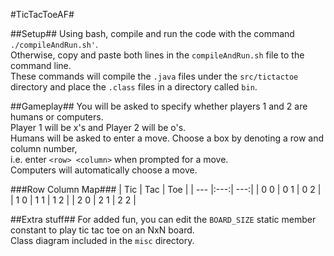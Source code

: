 #TicTacToeAF#

##Setup##
Using bash, compile and run the code with the command ```./compileAndRun.sh'```.  
Otherwise, copy and paste both lines in the ```compileAndRun.sh``` file to the command line.  
These commands will compile the ```.java``` files under the ```src/tictactoe``` directory and place the ```.class``` files in a directory called ```bin```.  

##Gameplay##
You will be asked to specify whether players 1 and 2 are humans or computers.  
Player 1 will be x's and Player 2 will be o's.  
Humans will be asked to enter a move. Choose a box by denoting a row and column number,  
i.e. enter ```<row> <column>``` when prompted for a move.  
Computers will automatically choose a move.  

###Row Column Map###
| Tic | Tac | Toe |
| --- |:---:| ---:|
| 0 0 | 0 1 | 0 2 |
| 1 0 | 1 1 | 1 2 |
| 2 0 | 2 1 | 2 2 |

##Extra stuff##
For added fun, you can edit the ```BOARD_SIZE``` static member constant to play tic tac toe on an NxN board.  
Class diagram included in the ```misc``` directory.  
